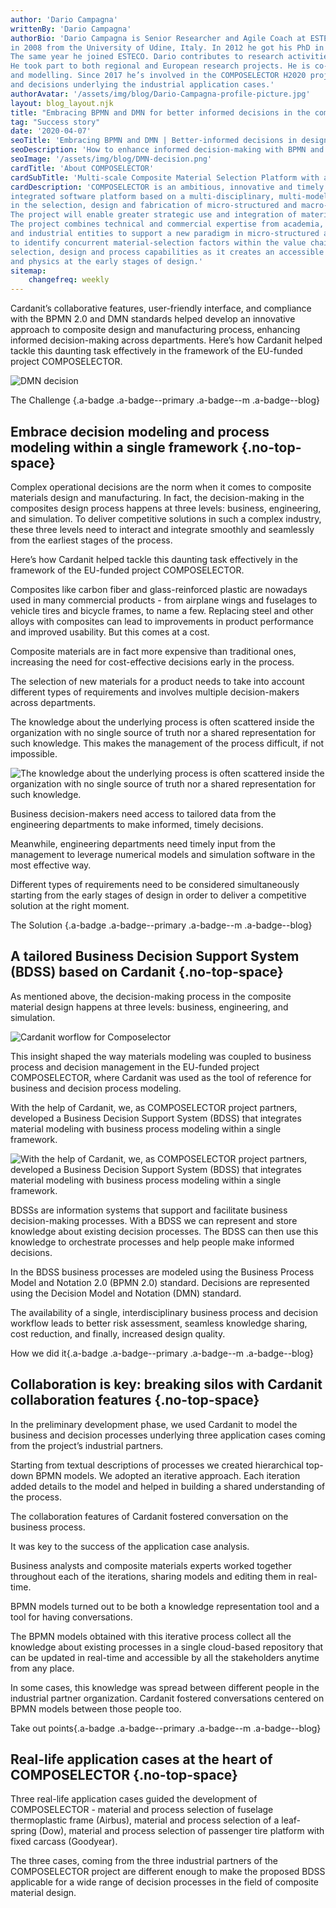 ```yaml
---
author: 'Dario Campagna'
writtenBy: 'Dario Campagna'
authorBio: 'Dario Campagna is Senior Researcher and Agile Coach at ESTECO SpA. He received his Master Degree in Computer Science
in 2008 from the University of Udine, Italy. In 2012 he got his PhD in Computer Science from the University of Perugia, Italy. 
The same year he joined ESTECO. Dario contributes to research activities in the field of business process management. 
He took part to both regional and European research projects. He is co-author of papers on business process management 
and modelling. Since 2017 he’s involved in the COMPOSELECTOR H2020 project, where he contributes to the modeling of processes 
and decisions underlying the industrial application cases.'
authorAvatar: '/assets/img/blog/Dario-Campagna-profile-picture.jpg'
layout: blog_layout.njk
title: "Embracing BPMN and DMN for better informed decisions in the composite materials design"
tag: "Success story"
date: '2020-04-07'
seoTitle: 'Embracing BPMN and DMN | Better-informed decisions in design'
seoDescription: 'How to enhance informed decision-making with BPMN and DMN.'
seoImage: '/assets/img/blog/DMN-decision.png'
cardTitle: 'About COMPOSELECTOR'
cardSubTitle: 'Multi-scale Composite Material Selection Platform with a Seamless Integration of Materials Models and Multidisciplinary Design Framework'
cardDescription: 'COMPOSELECTOR is an ambitious, innovative and timely project to develop, demonstrate and assess an 
integrated software platform based on a multi-disciplinary, multi-model and multi-field approach for decision-making 
in the selection, design and fabrication of micro-structured and macro-structured polymer-matrix composite materials. 
The project will enable greater strategic use and integration of materials and process modelling in business processes. 
The project combines technical and commercial expertise from academia, a Research and Technological Organisation (RTO) 
and industrial entities to support a new paradigm in micro-structured and macro-structured PMCs selection where it is crucial 
to identify concurrent material-selection factors within the value chain. The achievements of this project will improve material 
selection, design and process capabilities as it creates an accessible platform for the use of computational materials science 
and physics at the early stages of design.'
sitemap:
    changefreq: weekly
---
```


Cardanit’s collaborative features, user-friendly interface, and compliance with the BPMN 2.0 and DMN standards helped develop an innovative approach to composite design and manufacturing process, enhancing informed decision-making across departments. Here’s how Cardanit helped tackle this daunting task effectively in the framework of the EU-funded project COMPOSELECTOR.

![DMN decision](/assets/img/blog/DMN-decision.png)&nbsp;

The Challenge {.a-badge .a-badge--primary .a-badge--m .a-badge--blog}
## Embrace decision modeling and process modeling within a single framework {.no-top-space}

Complex operational decisions are the norm when it comes to composite materials design and manufacturing. In fact, the decision-making in the composites design process happens at three levels: business, engineering, and simulation. To deliver competitive solutions in such a complex industry, these three levels need to interact and integrate smoothly and seamlessly from the earliest stages of the process.

Here’s how Cardanit helped tackle this daunting task effectively in the framework of the EU-funded project COMPOSELECTOR.

Composites like carbon fiber and glass-reinforced plastic are nowadays used in many commercial products - from airplane wings and fuselages to vehicle tires and bicycle frames, to name a few. Replacing steel and other alloys with composites can lead to improvements in product performance and improved usability. But this comes at a cost.

Composite materials are in fact more expensive than traditional ones, increasing the need for cost-effective decisions early in the process.

The selection of new materials for a product needs to take into account different types of requirements and involves multiple decision-makers across departments.

The knowledge about the underlying process is often scattered inside the organization with no single source of truth nor a shared representation for such knowledge. This makes the management of the process difficult, if not impossible.

<picture><source srcset="/assets/img/blog/quotes-Cardanit-Composelector-1.png" media="(min-width: 40rem)"><img src="/assets/img/blog/quotes-Cardanit-Composelector-mobile-1.png" alt="The knowledge about the underlying process is often scattered inside the organization with no single source of truth nor a shared representation for such knowledge.">
</picture>

Business decision-makers need access to tailored data from the engineering departments to make informed, timely decisions.

Meanwhile, engineering departments need timely input from the management to leverage numerical models and simulation software in the most effective way.

Different types of requirements need to be considered simultaneously starting from the early stages of design in order to deliver a competitive solution at the right moment.

The Solution  {.a-badge .a-badge--primary .a-badge--m .a-badge--blog}
## A tailored Business Decision Support System (BDSS) based on Cardanit {.no-top-space}

As mentioned above, the decision-making process in the composite material design happens at three levels: business, engineering, and simulation.

![Cardanit worflow for Composelector](/assets/img/blog/Cardanit-workflow-Composelector.png)&nbsp;

This insight shaped the way materials modeling was coupled to business process and decision management in the EU-funded project COMPOSELECTOR, where Cardanit was used as the tool of reference for business and decision process modeling.

With the help of Cardanit, we, as COMPOSELECTOR project partners, developed a Business Decision Support System (BDSS) that integrates material modeling with business process modeling within a single framework.

<picture><source srcset="/assets/img/blog/quotes-Cardanit-Composelector-2.png" media="(min-width: 40rem)"><img src="/assets/img/blog/quotes-Cardanit-Composelector-mobile-2.png" alt="With the help of Cardanit, we, as COMPOSELECTOR project partners, developed a Business Decision Support System (BDSS) that integrates material modeling with business process modeling within a single framework.">
</picture>

BDSSs are information systems that support and facilitate business decision-making processes. With a BDSS we can represent and store knowledge about existing decision processes. The BDSS can then use this knowledge to orchestrate processes and help people make informed decisions.

In the BDSS business processes are modeled using the Business Process Model and Notation 2.0 (BPMN 2.0) standard. Decisions are represented using the Decision Model and Notation (DMN) standard.

The availability of a single, interdisciplinary business process and decision workflow leads to better risk assessment, seamless knowledge sharing, cost reduction, and finally, increased design quality.

How we did it{.a-badge .a-badge--primary .a-badge--m .a-badge--blog} 
## Collaboration is key: breaking silos with Cardanit collaboration features {.no-top-space}

In the preliminary development phase, we used Cardanit to model the business and decision processes underlying three application cases coming from the project’s industrial partners.

Starting from textual descriptions of processes we created hierarchical top-down BPMN models. We adopted an iterative approach. Each iteration added details to the model and helped in building a shared understanding of the process.

The collaboration features of Cardanit fostered conversation on the business process.

It was key to the success of the application case analysis.

Business analysts and composite materials experts worked together throughout each of the iterations, sharing models and editing them in real-time.

BPMN models turned out to be both a knowledge representation tool and a tool for having conversations.

The BPMN models obtained with this iterative process collect all the knowledge about existing processes in a single cloud-based repository that can be updated in real-time and accessible by all the stakeholders anytime from any place.

In some cases, this knowledge was spread between different people in the industrial partner organization. Cardanit fostered conversations centered on BPMN models between those people too.

Take out points{.a-badge .a-badge--primary .a-badge--m .a-badge--blog}  
## Real-life application cases at the heart of COMPOSELECTOR {.no-top-space}

Three real-life application cases guided the development of COMPOSELECTOR - material and process selection of fuselage thermoplastic frame (Airbus), material and process selection of a leaf-spring (Dow), material and process selection of passenger tire platform with fixed carcass (Goodyear).

The three cases, coming from the three industrial partners of the COMPOSELECTOR project are different enough to make the proposed BDSS applicable for a wide range of decision processes in the field of composite material design.
